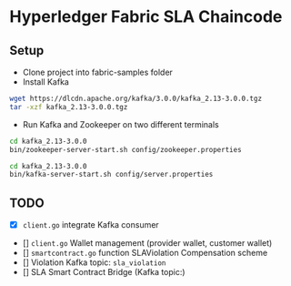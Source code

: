 # Hyperledger Fabric SLA Chaincode

## Setup

* Clone project into fabric-samples folder
* Install Kafka

```bash
wget https://dlcdn.apache.org/kafka/3.0.0/kafka_2.13-3.0.0.tgz
tar -xzf kafka_2.13-3.0.0.tgz
```

* Run Kafka and Zookeeper on two different terminals

```bash
cd kafka_2.13-3.0.0
bin/zookeeper-server-start.sh config/zookeeper.properties
```

```bash
cd kafka_2.13-3.0.0
bin/kafka-server-start.sh config/server.properties
```

## TODO

- [x] `client.go` integrate Kafka consumer
- [] `client.go` Wallet management (provider wallet, customer wallet)
- [] `smartcontract.go` function SLAViolation Compensation scheme
- [] Violation Kafka topic: `sla_violation`
- [] SLA Smart Contract Bridge (Kafka topic:)